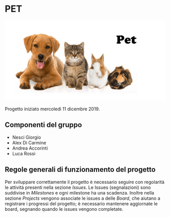 # PET

![Pet](docs/images/pet.png "Pet")

Progetto iniziato mercoledì 11 dicembre 2019.

## Componenti del gruppo

- Nesci Giorgio
- Alex Di Carmine
- Andrea Accorinti
- Luca Rossi

## Regole generali di funzionamento del progetto

Per sviluppare correttamente il progetto è necessario seguire con regolarità le attività presenti nella sezione *Issues*.
Le Issues (segnalazioni) sono suddivise in *Milestones* e ogni milestone ha una scadenza.
Inoltre nella sezione *Projects* vengono associate le issues a delle *Board*, che aiutano a registrare i progressi del progetto; è necessario mantenere aggiornate le board, segnando quando le issues vengono completate.
